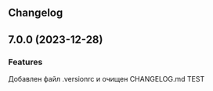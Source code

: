 ## Changelog

## 7.0.0 (2023-12-28)

### Features

Добавлен файл .versionrc и очищен CHANGELOG.md TEST
